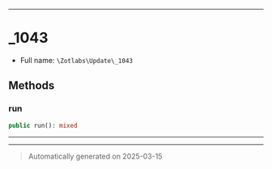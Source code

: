 ***

# _1043





* Full name: `\Zotlabs\Update\_1043`




## Methods


### run



```php
public run(): mixed
```












***


***
> Automatically generated on 2025-03-15
